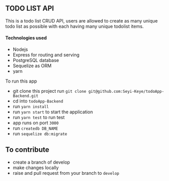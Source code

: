 ## TODO LIST API

This is a todo list CRUD API, users are allowed to create as many unique todo list as possible with each having many unique todolist items.

#### Technologies used
- Nodejs
- Express for routing and serving
- PostgreSQL database
- Sequelize as ORM
- yarn

To run this app
- git clone this project run `git clone git@github.com:Seyi-Keye/todoApp-Backend.git`
- cd into `todoApp-Backend`
- run `yarn install`
- run `yarn start` to start the application
- run `yarn test` to run test
- app runs on port `3000`
- run `createdb DB_NAME`
- run `sequelize db:migrate`

## To contribute
- create a branch of develop
- make changes locally
- raise and pull request from your branch to `develop`


